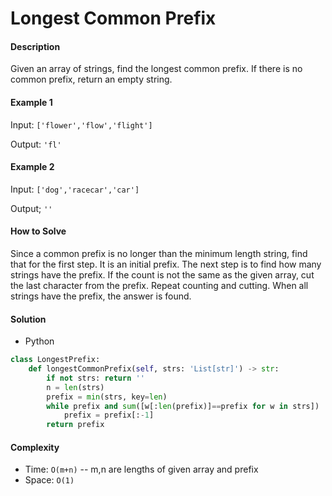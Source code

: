 # Longest Common Prefix

#### Description

Given an array of strings, find the longest common prefix. If there is no common prefix, return an empty string.

#### Example 1
Input: `['flower','flow','flight']`

Output: `'fl'`

#### Example 2
Input: `['dog','racecar','car']`

Output; `''`

#### How to Solve

Since a common prefix is no longer than the minimum length string, find that for the first step. It is an initial prefix. The next step is to find how many strings have the prefix. If the count is not the same as the given array, cut the last character from the prefix. Repeat counting and cutting. When all strings have the prefix, the answer is found.

#### Solution
- Python

```python
class LongestPrefix:
    def longestCommonPrefix(self, strs: 'List[str]') -> str:
        if not strs: return ''
        n = len(strs)
        prefix = min(strs, key=len)
        while prefix and sum([w[:len(prefix)]==prefix for w in strs]) != n:
            prefix = prefix[:-1]
        return prefix
```

#### Complexity
- Time: `O(m+n)` -- m,n are lengths of given array and prefix
- Space: `O(1)`
